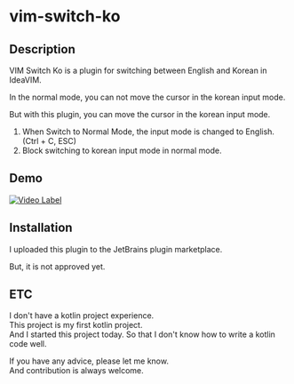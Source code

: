# vim-switch-ko

## Description

VIM Switch Ko is a plugin for switching between English and Korean in IdeaVIM.

In the normal mode, you can not move the cursor in the korean input mode.

But with this plugin, you can move the cursor in the korean input mode.

1. When Switch to Normal Mode, the input mode is changed to English. (Ctrl + C, ESC)
2. Block switching to korean input mode in normal mode.

## Demo

[![Video Label](http://img.youtube.com/vi/xYpHaewa1FU/0.jpg)](https://youtu.be/xYpHaewa1FU)


## Installation

I uploaded this plugin to the JetBrains plugin marketplace.

But, it is not approved yet.


## ETC

I don't have a kotlin project experience.  
This project is my first kotlin project.  
And I started this project today. So that I don't know how to write a kotlin code well.  

If you have any advice, please let me know.  
And contribution is always welcome.






